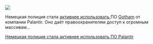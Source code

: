 <!--2025-08-12 12:47:46-->
<div class="yb">
  <div class="rss habr"><img src="https://habrastorage.org/getpro/habr/upload_files/2bb/34b/56c/2bb34b56c7005c8475a12e47f4a6e996.jpg" /><p>Немецкая полиция стала <a href="https://www.dw.com/en/german-police-expands-use-of-palantir-surveillance-software/a-73497117" rel="noopener noreferrer nofollow">активнее использовать </a>ПО <a href="https://www.palantir.com/platforms/gotham/" rel="noopener noreferrer nofollow">Gotham</a> от компании Palantir. Оно даёт правоохранителям доступ к огромным массивам... <p class="titl"><a href="https://habr.com/ru/news/936378/?utm_source=habrahabr&utm_medium=rss&utm_campaign=936378">Немецкая полиция стала активнее использовать ПО Palantir</a></p></div>
</div>
